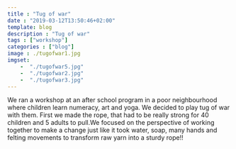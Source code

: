 ```yaml
--- 
title : "Tug of war" 
date : "2019-03-12T13:50:46+02:00" 
template: blog
description : "Tug of war" 
tags : ["workshop"] 
categories : ["blog"] 
image : ./tugofwar1.jpg
imgset:
    -  "./tugofwar5.jpg"
    -  "./tugofwar2.jpg"
    -  "./tugofwar3.jpg" 
---
```


We ran a workshop at an after school program in a poor neighbourhood where children learn numeracy, art and yoga. We decided to play tug of war with them. First we made the rope, that had to be really strong for 40 children and 5 adults to pull.We focused on the perspective of working together to make a change just like it took water, soap, many hands and felting movements to transform raw yarn into a sturdy rope!!
 
